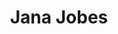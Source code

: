 ---
title: Jana Jobes
picture: janaJobes.jpg
viewer_title: Jana Jobes
thumbnail: janaJobes_t.jpg
alt: Jana Jobes
medium: Oil
width: 16"
height: 20"
---